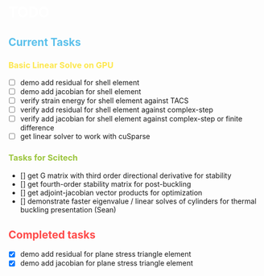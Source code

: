 # <span style="color:#ffffff">TODO</span>

## <span style="color:#5bc0eb">Current Tasks</span>

### <span style="color:#fde74c">Basic Linear Solve on GPU</span>
- [ ] demo add residual for shell element
- [ ] demo add jacobian for shell element
- [ ] verify strain energy for shell element against TACS
- [ ] verify add residual for shell element against complex-step
- [ ] verify add jacobian for shell element against complex-step or finite difference
- [ ] get linear solver to work with cuSparse 

### <span style="color:#9bc53d">Tasks for Scitech</span>
- [] get G matrix with third order directional derivative for stability
- [] get fourth-order stability matrix for post-buckling
- [] get adjoint-jacobian vector products for optimization
- [] demonstrate faster eigenvalue / linear solves of cylinders for thermal buckling presentation (Sean)


## <span style="color:#fe4a49">Completed tasks</span>
- [x] demo add residual for plane stress triangle element
- [x] demo add jacobian for plane stress triangle element